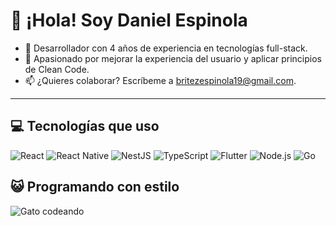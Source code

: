 # 👋 ¡Hola! Soy Daniel Espinola
- 🚀 Desarrollador con 4 años de experiencia en tecnologías full-stack.
- 🌟 Apasionado por mejorar la experiencia del usuario y aplicar principios de Clean Code.
- 📫 ¿Quieres colaborar? Escríbeme a [britezespinola19@gmail.com](mailto:britezespinola19@gmail.com).
---

<!-- El widget de arriba mostrará tus estadísticas reales automáticamente cuando lo implementes con tu usuario -->
## 💻 Tecnologías que uso
![React](https://img.shields.io/badge/React-20232A?style=for-the-badge&logo=react&logoColor=61DAFB)
![React Native](https://img.shields.io/badge/React_Native-20232A?style=for-the-badge&logo=react&logoColor=61DAFB)
![NestJS](https://img.shields.io/badge/NestJS-E0234E?style=for-the-badge&logo=nestjs&logoColor=white)
![TypeScript](https://img.shields.io/badge/TypeScript-007ACC?style=for-the-badge&logo=typescript&logoColor=white)
![Flutter](https://img.shields.io/badge/Flutter-02569B?style=for-the-badge&logo=flutter&logoColor=white)
![Node.js](https://img.shields.io/badge/Node.js-339933?style=for-the-badge&logo=nodedotjs&logoColor=white)
![Go](https://img.shields.io/badge/Go-00ADD8?style=for-the-badge&logo=go&logoColor=white)

## 😺 Programando con estilo
![Gato codeando](https://media.giphy.com/media/JIX9t2j0ZTN9S/giphy.gif)

